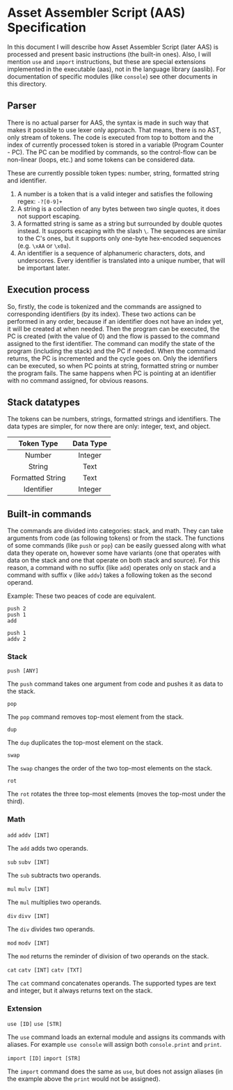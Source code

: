 # Asset Assembler Script (AAS) Specification

In this document I will describe how Asset Assembler Script (later AAS) is processed and present basic instructions (the built-in ones).
Also, I will mention `use` and `import` instructions, but these are special extensions implemented in the executable (aas), not in the language library (aaslib).
For documentation of specific modules (like `console`) see other documents in this directory.

## Parser

There is no actual parser for AAS, the syntax is made in such way that makes it possible to use lexer only approach.
That means, there is no AST, only stream of tokens. The code is executed from top to bottom and the index of currently processed token is stored in a variable (Program Counter - PC).
The PC can be modified by commands, so the control-flow can be non-linear (loops, etc.) and some tokens can be considered data.

These are currently possible token types: number, string, formatted string and identifier.
1. A number is a token that is a valid integer and satisfies the following regex: `-?[0-9]+`
2. A string is a collection of any bytes between two single quotes, it does not support escaping.
3. A formatted string is same as a string but surrounded by double quotes instead. It supports escaping with the slash `\`. The sequences are similar to the C's ones, but it supports only one-byte hex-encoded sequences (e.g. `\xAA` or `\x0a`).
4. An identifier is a sequence of alphanumeric characters, dots, and underscores. Every identifier is translated into a unique number, that will be important later.

## Execution process

So, firstly, the code is tokenized and the commands are assigned to corresponding identifiers (by its index).
These two actions can be performed in any order, because if an identifier does not have an index yet, it will be created at when needed.
Then the program can be executed, the PC is created (with the value of 0) and the flow is passed to the command assigned to the first identifier.
The command can modify the state of the program (including the stack) and the PC if needed.
When the command returns, the PC is incremented and the cycle goes on. Only the identifiers can be executed, so when PC points at string, formatted string or number the program fails.
The same happens when PC is pointing at an identifier with no command assigned, for obvious reasons.

## Stack datatypes

The tokens can be numbers, strings, formatted strings and identifiers.
The data types are simpler, for now there are only: integer, text, and object.

| Token Type       | Data Type |
| :--------------: | :-------: |
| Number           | Integer   |
| String           | Text      |
| Formatted String | Text      |
| Identifier       | Integer   |

## Built-in commands

The commands are divided into categories: stack, and math. They can take arguments from code (as following tokens) or from the stack.
The functions of some commands (like `push` or `pop`) can be easily guessed along with what data they operate on, however some have variants (one that operates with data on the stack and one that operate on both stack and source).
For this reason, a command with no suffix (like `add`) operates only on stack and a command with suffix `v` (like `addv`) takes a following token as the second operand.

Example: These two peaces of code are equivalent.

``` AAS
push 2
push 1
add
```

``` AAS
push 1
addv 2
```

### Stack

`push [ANY]`

The `push` command takes one argument from code and pushes it as data to the stack.

`pop`

The `pop` command removes top-most element from the stack.

`dup`

The `dup` duplicates the top-most element on the stack.

`swap`

The `swap` changes the order of the two top-most elements on the stack.

`rot`

The `rot` rotates the three top-most elements (moves the top-most under the third).

### Math

`add`
`addv [INT]`

The `add` adds two operands.

`sub`
`subv [INT]`

The `sub` subtracts two operands.

`mul`
`mulv [INT]`

The `mul` multiplies two operands.

`div`
`divv [INT]`

The `div` divides two operands.

`mod`
`modv [INT]`

The `mod` returns the reminder of division of two operands on the stack.

`cat`
`catv [INT]`
`catv [TXT]`

The `cat` command concatenates operands. The supported types are text and integer, but it always returns text on the stack.

### Extension

`use [ID]`
`use [STR]`

The `use` command loads an external module and assigns its commands with aliases.
For example `use console` will assign both `console.print` and `print`.

`import [ID]`
`import [STR]`

The `import` command does the same as `use`, but does not assign aliases (in the example above the `print` would not be assigned).

